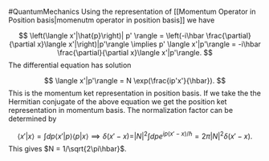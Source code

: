
#QuantumMechanics 
Using the representation of [[Momentum Operator in Position basis|momenutm operator in position basis]] we have 

$$
\left(\langle x'|\hat{p}\right)| p' \rangle = \left(-i\hbar \frac{\partial}{\partial x}\langle x'|\right)|p'\rangle \implies p' \langle x'|p'\rangle = -i\hbar \frac{\partial}{\partial x}\langle x'|p'\rangle. 
$$
The differential equation has solution 

$$
\langle x'|p'\rangle = N \exp(\frac{ip'x'}{\hbar}).
$$
This is the momentum ket representation in position basis. If we take the the Hermitian conjugate of the above equation we get the position ket representation in momentum basis. The normalization factor can be determined by

$$
\langle x'|x \rangle = \int dp \langle x'| p\rangle  \langle p |x\rangle \implies \delta(x'-x) = |N|^2\int dp e^{ip(x'-x)/\hbar} = 2\pi|N|^2\delta(x'-x).
$$
This gives $N = 1/\sqrt{2\pi\hbar}$.